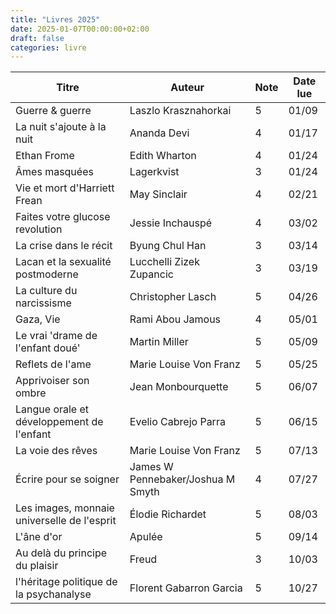 ```yaml
---
title: "Livres 2025"
date: 2025-01-07T00:00:00+02:00
draft: false
categories: livre
---
```


| Titre                                   | Auteur                   | Note | Date lue | 
| ----------------------------------------| -------------------------| - | ---------- |
| Guerre & guerre                         | Laszlo Krasznahorkai     | 5 | 01/09 |
| La nuit s'ajoute à la nuit              | Ananda Devi              | 4 | 01/17 |
| Ethan Frome                             | Edith Wharton            | 4 | 01/24 |
| Âmes masquées                           | Lagerkvist               | 3 | 01/24 |
| Vie et mort d'Harriett Frean            | May Sinclair             | 4 | 02/21 |
| Faites votre glucose revolution         | Jessie Inchauspé         | 4 | 03/02 |
| La crise dans le récit                  | Byung Chul Han           | 3 | 03/14 |
| Lacan et la sexualité postmoderne       | Lucchelli Zizek Zupancic | 3 | 03/19 |
| La culture du narcissisme               | Christopher Lasch        | 5 | 04/26 |
| Gaza, Vie                               | Rami Abou Jamous         | 4 | 05/01 |
| Le vrai 'drame de l'enfant doué'        | Martin Miller            | 5 | 05/09 |
| Reflets de l'ame                        | Marie Louise Von Franz   | 5 | 05/25 |
| Apprivoiser son ombre                   | Jean Monbourquette       | 5 | 06/07 |
| Langue orale et développement de l'enfant | Evelio Cabrejo Parra   | 5 | 06/15 |
| La voie des rêves                       | Marie Louise Von Franz   | 5 | 07/13 |
| Écrire pour se soigner                  | James W Pennebaker/Joshua M Smyth | 4 | 07/27 |
| Les images, monnaie universelle de l'esprit | Élodie Richardet     | 5 | 08/03 |
| L'âne d'or                              | Apulée                   | 5 | 09/14 |
| Au delà du principe du plaisir          | Freud                    | 3 | 10/03 |
| l'héritage politique de la psychanalyse | Florent Gabarron Garcia  | 5 | 10/27 |
